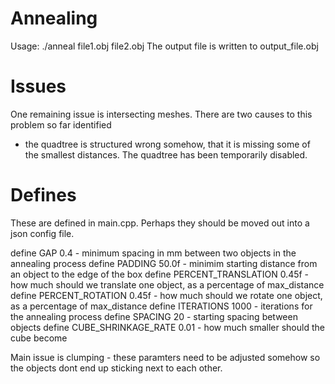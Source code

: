 Annealing
========
Usage: ./anneal file1.obj file2.obj 
The output file is written to output_file.obj

Issues
=========
One remaining issue is intersecting meshes. There are two causes to this problem so far identified 
-  the quadtree is structured wrong somehow, that it is missing some of the smallest distances.
The quadtree has been temporarily disabled.

Defines
========

These are defined in main.cpp. Perhaps they should be moved out into a json config file.

define GAP 0.4 - minimum spacing in mm between two objects in the annealing process
define PADDING 50.0f - minimim starting distance from an object to the edge of the box
define PERCENT_TRANSLATION 0.45f - how much should we translate one object, as a percentage of max_distance
define PERCENT_ROTATION 0.45f - how much should we rotate one object, as a percentage of max_distance
define ITERATIONS 1000 - iterations for the annealing process
define SPACING 20 - starting spacing between objects
define CUBE_SHRINKAGE_RATE 0.01 - how much smaller should the cube become

Main issue is clumping - these paramters need to be adjusted somehow so the objects dont end up sticking next to each other.